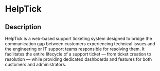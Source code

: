 # HelpTick #

## Description ##

HelpTick is a web-based support ticketing system designed to bridge the communication gap between customers experiencing technical issues and the engineering or IT support teams responsible for resolving them. It facilitates the entire lifecycle of a support ticket — from ticket creation to resolution — while providing dedicated dashboards and features for both customers and administrators.
